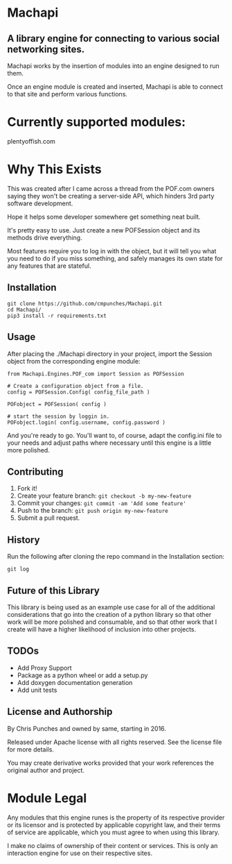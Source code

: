 # Machapi
## A library engine for connecting to various social networking sites.

Machapi works by the insertion of modules into an engine designed to run them.

Once an engine module is created and inserted, Machapi is able to connect to that site and perform various functions.

# Currently supported modules:
plentyoffish.com


# Why This Exists
This was created after I came across a thread from the POF.com owners saying they won't be creating a 
server-side API, which hinders 3rd party software development.

Hope it helps some developer somewhere get something neat built.

It's pretty easy to use.  Just create a new POFSession object and its methods drive everything.

Most features require you to log in with the object, but it will tell you what you need to do if you miss 
something, and safely manages its own state for any features that are stateful.

## Installation

```
git clone https://github.com/cmpunches/Machapi.git
cd Machapi/
pip3 install -r requirements.txt
```

## Usage
After placing the ./Machapi directory in your project, import the Session object from the corresponding engine module:

```
from Machapi.Engines.POF_com import Session as POFSession

# Create a configuration object from a file.
config = POFSession.Config( config_file_path )

POFobject = POFSession( config )

# start the session by loggin in.
POFobject.login( config.username, config.password )
```

And you're ready to go.  You'll want to, of course, adapt the config.ini file to your needs and adjust paths where
necessary until this engine is a little more polished.

## Contributing

1. Fork it!
2. Create your feature branch: `git checkout -b my-new-feature`
3. Commit your changes: `git commit -am 'Add some feature'`
4. Push to the branch: `git push origin my-new-feature`
5. Submit a pull request.

## History

Run the following after cloning the repo command in the Installation section:
```
git log
```

## Future of this Library

This library is being used as an example use case for all of the additional considerations that go into the
creation of a python library so that other work will be more polished and consumable, and so that other work
that I create will have a higher likelihood of inclusion into other projects.

## TODOs
* Add Proxy Support
* Package as a python wheel or add a setup.py
* Add doxygen documentation generation
* Add unit tests

## License and Authorship

By Chris Punches and owned by same, starting in 2016.  

Released under Apache license with all rights reserved.  See the license file for more details.

You may create derivative works provided that your work references the original author and project.

# Module Legal
Any modules that this engine runes is the property of its respective provider or its licensor and is protected by applicable
copyright law, and their terms of service are applicable, which you must agree to when using this library.

I make no claims of ownership of their content or services.  This is only an interaction engine for use on their respective sites.
